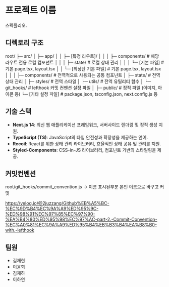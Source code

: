 # 프로젝트 이름
스펙폴리오.

## 디렉토리 구조
root/
├─ src/
│  ├─ app/
│  │  ├─ [특정 라우트]/
│  │  │  ├─ components/    # 해당 라우트 전용 로컬 컴포넌트
│  │  │  ├─ state/         # 로컬 상태 관리
│  │  │  └─ [기본 파일]    # 기본 page.tsx, layout.tsx
│  │  └─ [최상단 기본 파일] # 기본 page.tsx, layout.tsx
│  │
│  ├─ components/          # 전역적으로 사용되는 공통 컴포넌트
│  ├─ state/               # 전역 상태 관리
│  ├─ styles/              # 전역 스타일
│  ├─ utils/               # 전역 유틸리티 함수
│  └─ git_hooks/           # lefthook 커밋 컨벤션 설정 파일
│
├─ public/                 # 정적 파일 (이미지, 아이콘 등)
└─ [기타 설정 파일]        # package.json, tsconfig.json, next.config.js 등


## 기술 스택

- **Next.js 14**: 최신 웹 애플리케이션 프레임워크, 서버사이드 렌더링 및 정적 생성 지원.
- **TypeScript (TS)**: JavaScript의 타입 안전성과 확장성을 제공하는 언어.
- **Recoil**: React를 위한 상태 관리 라이브러리, 효율적인 상태 공유 및 관리를 지원.
- **Styled-Components**: CSS-in-JS 라이브러리, 컴포넌트 기반의 스타일링을 제공.

## 커밋컨벤션

root/git_hooks/commit_convention.js -> 이름 표시된부분 본인 이름으로 바꾸고 커밋

https://velog.io/@2juzzang/Github%EB%A5%BC-%EC%9D%B4%EC%9A%A9%ED%95%9C-%ED%98%91%EC%97%85%EC%97%90-%EA%B4%80%ED%95%98%EC%97%AC-part-2.-Commit-Convention-%EC%A0%81%EC%9A%A9%ED%95%B4%EB%B3%B4%EA%B8%B0-with.-lefthook

## 팀원
- 김재현
- 이윤희
- 김재하
- 이하연
